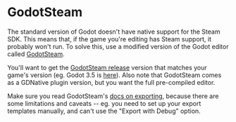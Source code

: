 # GodotSteam
The standard version of Godot doesn't have native support for the Steam SDK. This means that, if the game you're editing has Steam support, it probably won't run. To solve this, use a modified version of the Godot editor called [GodotSteam](https://github.com/Gramps/GodotSteam).

You'll want to get the [GodotSteam release](https://github.com/Gramps/GodotSteam/releases) version that matches your game's version (eg. Godot 3.5 is [here](https://github.com/Gramps/GodotSteam/releases/tag/g35-s155-gs3174)). Also note that GodotSteam comes as a GDNative plugin version, but you want the full pre-compiled editor.

Make sure you read GodotSteam's [docs on exporting](https://gramps.github.io/GodotSteam/tutorials-exporting-shipping.html), because there are some limitations and caveats -- eg. you need to set up your export templates manually, and can't use the "Export with Debug" option.
